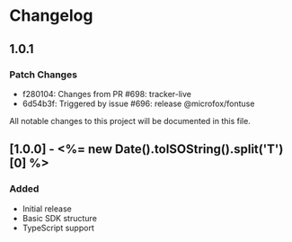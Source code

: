 # Changelog

## 1.0.1

### Patch Changes

- f280104: Changes from PR #698: tracker-live
- 6d54b3f: Triggered by issue #696: release @microfox/fontuse

All notable changes to this project will be documented in this file.

## [1.0.0] - <%= new Date().toISOString().split('T')[0] %>

### Added

- Initial release
- Basic SDK structure
- TypeScript support

<!-- Add your changes here using this format:

## [1.1.0] - YYYY-MM-DD

### Added
- New feature

### Changed
- Updated feature

### Fixed
- Bug fix

### Removed
- Deprecated feature
-->
